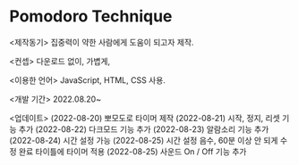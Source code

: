 # Pomodoro Technique

<제작동기>
집중력이 약한 사람에게 도움이 되고자 제작.

<컨셉>
다운로드 없이,
가볍게,

<이용한 언어>
JavaScript, HTML, CSS 사용.

<개발 기간>
2022.08.20~

<업데이트>
(2022-08-20) 뽀모도로 타이머 제작
(2022-08-21) 시작, 정지, 리셋 기능 추가
(2022-08-22) 다크모드 기능 추가
(2022-08-23) 알람소리 기능 추가
(2022-08-24) 시간 설정 가능
(2022-08-25) 시간 설정 음수, 60분 이상 안 되게 수정 완료
타이틀에 타이머 적용
(2022-08-25) 사운드 On / Off 기능 추가
